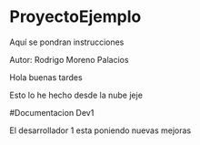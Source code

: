 # ProyectoEjemplo
Aquí se pondran instrucciones 

Autor: Rodrigo Moreno Palacios

Hola buenas tardes

Esto lo he hecho desde la nube jeje

#Documentacion Dev1

El desarrollador 1 esta poniendo nuevas mejoras

